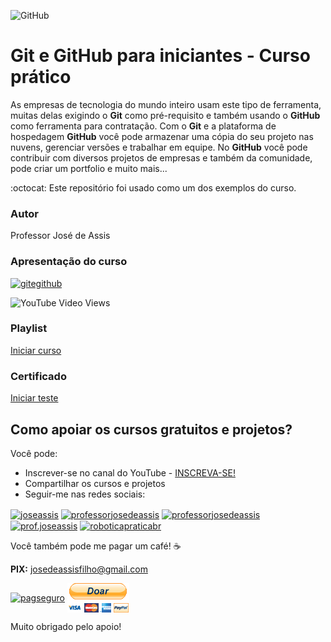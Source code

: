 ![GitHub](https://img.shields.io/github/license/professorjosedeassis/git)

# Git e GitHub para iniciantes - Curso prático
As empresas de tecnologia do mundo inteiro usam este tipo de ferramenta, muitas delas exigindo o **Git** como pré-requisito e também usando o **GitHub** como ferramenta para contratação. Com o **Git** e a plataforma de hospedagem **GitHub** você pode armazenar uma cópia do seu projeto nas nuvens, gerenciar versões e trabalhar em equipe. No **GitHub** você pode contribuir com diversos projetos de empresas e também da comunidade, pode criar um portfolio e muito mais...

:octocat: Este repositório foi usado como um dos exemplos do curso.
### Autor
Professor José de Assis
### Apresentação do curso
[![gitegithub](https://img.youtube.com/vi/FF1f4bKYhoo/0.jpg)](https://www.youtube.com/playlist?list=PLbEOwbQR9lqzK14I7OOeREEIE4k6rjgIj "Assistir no YouTube")

![YouTube Video Views](https://img.shields.io/youtube/views/FF1f4bKYhoo?style=social)
### Playlist
[Iniciar curso](https://www.youtube.com/playlist?list=PLbEOwbQR9lqzK14I7OOeREEIE4k6rjgIj)
### Certificado
[Iniciar teste](https://forms.gle/R7iabpjXkbfjwaWj8)
## Como apoiar os cursos gratuitos e projetos?
Você pode:
- Inscrever-se no canal do YouTube - [INSCREVA-SE!](https://www.youtube.com/c/RoboticapraticaBr/?sub_confirmation=1)
- Compartilhar os cursos e projetos
- Seguir-me nas redes sociais:
<p align="left">
<a href="https://twitter.com/joseassis" target="blank"><img align="center" src="https://raw.githubusercontent.com/rahuldkjain/github-profile-readme-generator/master/src/images/icons/Social/twitter.svg" alt="joseassis" height="30" width="40" /></a>
<a href="https://linkedin.com/in/professorjosedeassis" target="blank"><img align="center" src="https://raw.githubusercontent.com/rahuldkjain/github-profile-readme-generator/master/src/images/icons/Social/linked-in-alt.svg" alt="professorjosedeassis" height="30" width="40" /></a>
<a href="https://fb.com/professorjosedeassis" target="blank"><img align="center" src="https://raw.githubusercontent.com/rahuldkjain/github-profile-readme-generator/master/src/images/icons/Social/facebook.svg" alt="professorjosedeassis" height="30" width="40" /></a>
<a href="https://instagram.com/prof.joseassis" target="blank"><img align="center" src="https://raw.githubusercontent.com/rahuldkjain/github-profile-readme-generator/master/src/images/icons/Social/instagram.svg" alt="prof.joseassis" height="30" width="40" /></a>
<a href="https://www.youtube.com/c/roboticapraticabr" target="blank"><img align="center" src="https://raw.githubusercontent.com/rahuldkjain/github-profile-readme-generator/master/src/images/icons/Social/youtube.svg" alt="roboticapraticabr" height="30" width="40" /></a>
</p>

Você também pode me pagar um café! ☕

 **PIX:** josedeassisfilho@gmail.com
<p align="left">
<a href="https://pag.ae/bmn72Gn" target="blank"><img align="center" src="https://github.com/professorjosedeassis/joseassis/blob/main/img/pagseguro.gif?raw=true" alt="pagseguro" /></a>
<a href="https://www.paypal.com/donate?business=SGD8GH9PHZFY4&item_name=Professor+Jos%C3%A9+de+Assis&currency_code=BRL" target="blank"><img align="center" src="https://github.com/professorjosedeassis/joseassis/blob/main/img/paypal.gif?raw=true" alt="paypal" /></a>
</p>

Muito obrigado pelo apoio!


